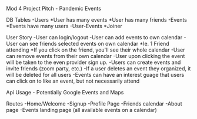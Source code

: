 
Mod 4 Project Pitch - Pandemic Events

DB Tables
    -Users
        *User has many events
        *User has many friends
    -Events
        *Events have many users
    -User-Events
        *Joiner

    


User Story
    -User can login/logout
    -User can add events to own calendar
    -User can see friends selected events on own calendar
        *Ie. 1 Friend attending
        *If you click on the friend, you'll see their whole calendar
    -User can remove events from their own calendar
    -User upon clicking the event will be taken to the even provider sign up. 
    -Users can create events and invite friends (zoom party, etc.)
    -If a user deletes an event they organized, it will be deleted for all users
    -Events can have an interest guage that users can click on to like an event, but not necessarily attend

Api Usage
    - Potentially Google Events and Maps


Routes
    -Home/Welcome
    -Signup
    -Profile Page
    -Friends calendar
    -About page
    -Events landing page (all available events on a calendar)






